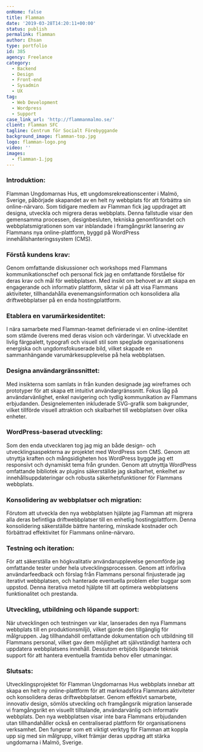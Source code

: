 ```yaml
---
onHome: false
title: Flamman
date: '2019-03-28T14:20:11+00:00'
status: publish
permalink: flamman
author: Ehsan
type: portfolio
id: 385
agency: Freelance
category:
  - Backend
  - Design
  - Front-end
  - Sysadmin
  - UX
tag:
  - Web Development
  - Wordpress
  - Support
case_link_url: 'http://flammanmalmo.se/'
client: Flamman SFC
tagline: Centrum för Socialt Förebyggande
background_image: flamman-top.jpg
logo: flamman-logo.png
video: ''
images:
  - flamman-1.jpg
---
```

<h3> Introduktion: </h3>
<p>Flamman Ungdomarnas Hus, ett ungdomsrekreationscenter i Malmö, Sverige, påbörjade skapandet av en helt ny webbplats för att förbättra sin online-närvaro. Som tidigare medlem av Flamman fick jag uppdraget att designa, utveckla och migrera deras webbplats. Denna fallstudie visar den gemensamma processen, designbesluten, tekniska genomförandet och webbplatsmigrationen som var inblandade i framgångsrikt lansering av Flammans nya online-plattform, byggd på WordPress innehållshanteringssystem (CMS).</p>

<h3> Förstå kundens krav: </h3>
<p>Genom omfattande diskussioner och workshops med Flammans kommunikationschef och personal fick jag en omfattande förståelse för deras krav och mål för webbplatsen. Med insikt om behovet av att skapa en engagerande och informativ plattform, siktar vi på att visa Flammans aktiviteter, tillhandahålla evenemangsinformation och konsolidera alla driftwebbplatser på en enda hostingplattform.</p>

<h3> Etablera en varumärkesidentitet: </h3>
<p>I nära samarbete med Flamman-teamet definierade vi en online-identitet som stämde överens med deras vision och värderingar. Vi utvecklade en livlig färgpalett, typografi och visuell stil som speglade organisationens energiska och ungdomsfokuserade bild, vilket skapade en sammanhängande varumärkesupplevelse på hela webbplatsen.</p>

<h3> Designa användargränssnittet: </h3>
<p> Med insikterna som samlats in från kunden designade jag wireframes och prototyper för att skapa ett intuitivt användargränssnitt. Fokus låg på användarvänlighet, enkel navigering och tydlig kommunikation av Flammans erbjudanden. Designelementen inkluderade SVG-grafik som bakgrunder, vilket tillförde visuell attraktion och skalbarhet till webbplatsen över olika enheter.</p>

<h3> WordPress-baserad utveckling: </h3>
<p>Som den enda utvecklaren tog jag mig an både design- och utvecklingsaspekterna av projektet med WordPress som CMS. Genom att utnyttja kraften och mångsidigheten hos WordPress byggde jag ett responsivt och dynamiskt tema från grunden. Genom att utnyttja WordPress omfattande bibliotek av plugins säkerställde jag skalbarhet, enkelhet av innehållsuppdateringar och robusta säkerhetsfunktioner för Flammans webbplats.</p>

<h3>Konsolidering av webbplatser och migration:</h3>
<p>Förutom att utveckla den nya webbplatsen hjälpte jag Flamman att migrera alla deras befintliga driftwebbplatser till en enhetlig hostingplattform. Denna konsolidering säkerställde bättre hantering, minskade kostnader och förbättrad effektivitet för Flammans online-närvaro.</p>

<h3>Testning och iteration:</h3>
<p>För att säkerställa en högkvalitativ användarupplevelse genomförde jag omfattande tester under hela utvecklingsprocessen. Genom att införliva användarfeedback och förslag från Flammans personal finjusterade jag iterativt webbplatsen, och hanterade eventuella problem eller buggar som uppstod. Denna iterativa metod hjälpte till att optimera webbplatsens funktionalitet och prestanda.</p>

<h3>Utveckling, utbildning och löpande support:</h3>
<p>När utvecklingen och testningen var klar, lanserades den nya Flammans webbplats till en produktionsmiljö, vilket gjorde den tillgänglig för målgruppen. Jag tillhandahöll omfattande dokumentation och utbildning till Flammans personal, vilket gav dem möjlighet att självständigt hantera och uppdatera webbplatsens innehåll. Dessutom erbjöds löpande teknisk support för att hantera eventuella framtida behov eller utmaningar.</p>

<h3>Slutsats:</h3>
<p>Utvecklingsprojektet för Flamman Ungdomarnas Hus webbplats innebar att skapa en helt ny online-plattform för att marknadsföra Flammans aktiviteter och konsolidera deras driftwebbplatser. Genom effektivt samarbete, innovativ design, sömlös utveckling och framgångsrik migration lanserade vi framgångsrikt en visuellt tilltalande, användarvänlig och informativ webbplats. Den nya webbplatsen visar inte bara Flammans erbjudanden utan tillhandahåller också en centraliserad plattform för organisationens verksamhet. Den fungerar som ett viktigt verktyg för Flamman att koppla upp sig med sin målgrupp, vilket främjar deras uppdrag att stärka ungdomarna i Malmö, Sverige.</p>
